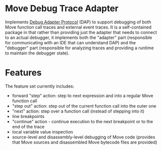 # Move Debug Trace Adapter

Implements [Debug Adapter Protocol](https://microsoft.github.io/debug-adapter-protocol) (DAP) to support debugging of both Move function call traces and external event traces. It is a self-contained package in that rather than providing just the adapter that needs to connect to an actual debugger, it implements both the "adapter" part (responsible for communicating with an IDE that can understand DAP) and the "debugger" part (responsible for analyzing traces and providing a runtime to maintain the debugger state).

# Features

The feature set currently includes:
- forward "step" action: step to next expression and into a regular Move function call
- "step out" action: step out of the current function call into the outer one
- "next" action: step over a function call (instead of stepping into it)
- line breakpoints
- "continue" action - continue execution to the next breakpoint or to the end of the trace
- local variable value inspection
- source-level and disassembly-level debugging of Move code (provides that Move sources and disassembled Move bytecode files are provided)
